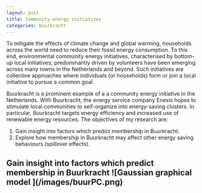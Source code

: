```yaml
---
layout: post
title: Community energy initiatives
categories: buurkracht
---
```


To mitigate the effects of climate change and global warming, households across the world need to reduce their fossil energy consumption. To this end, environmental community energy initiatives, characterised by bottom-up local initiatives; predominantly driven by volunteers have been emerging across many towns in the Netherlands and beyond. Such initiatives  are collective approaches where individuals (or households) form or join a local initiative to pursue a common goal.

Buurkracht is a prominent example of a a community energy initiative in the Netherlands. With Buurkracht, the energy service company Enexis hopes to stimulate local communities to self-organize into energy-saving clusters. In particular, Buurkracht targets energy efficiency and increased use of renewable energy resources. The objectives of my research are:
1) Gain insight into factors which predict membership in Buurkracht.
2) Explore how membership in Buurkracht may affect other energy saving behaviours (spillover effects).

<h2>Gain insight into factors which predict membership in Buurkracht
![Gaussian graphical model  ](/images/buurPC.png)

